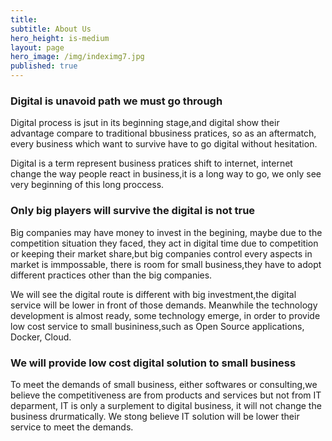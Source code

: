 ```yaml
---
title: 
subtitle: About Us
hero_height: is-medium
layout: page
hero_image: /img/indeximg7.jpg
published: true
---
```



### Digital is unavoid path we must go through

Digital process is jsut in its beginning stage,and  digital show their advantage compare to traditional bbusiness pratices, so as an aftermatch, every business which want to survive have to go digital without hesitation.

Digital is a term represent business pratices shift to internet, internet change the way people react in business,it is a long way to go, we only see very beginning of this long proccess.


### Only big players will survive the digital is not true

Big companies may have money to invest in the begining, maybe due to the competition situation they faced, they act in digital time due to competition or keeping their market share,but big companies control every aspects in market is immpossable, there is room for small business,they have  to adopt different practices other than the big companies.

We will see the digital route is different with big investment,the  digital service will be lower in front of those demands. Meanwhile the technology development is almost ready, some  technology
emerge, in order to provide low cost service to small busininess,such as Open Source applications, Docker, Cloud.

### We will provide low cost digital solution to small business

To meet the demands of small business, either softwares or consulting,we believe the competitiveness are from products and services but not from IT deparment, IT is only a surplement to digital business, it will not change the business drurmatically. We stong believe IT solution will be lower their service to meet the demands.

